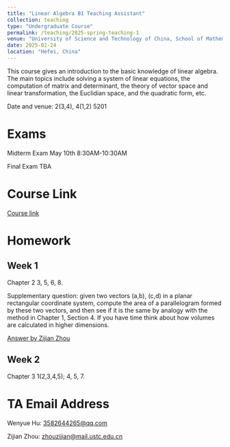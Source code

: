 ```yaml
---
title: "Linear Algebra B1 Teaching Assistant"
collection: teaching
type: "Undergraduate Course"
permalink: /teaching/2025-spring-teaching-1
venue: "University of Science and Technology of China, School of Mathematical Science"
date: 2025-02-24
location: "Hefei, China"
---
```


This course gives an introduction to the basic knowledge of linear algebra. The main topics include solving a system of linear equations, the computation of matrix and determinant, the theory of vector space and linear transformation, the Euclidian space, and the quadratic form, etc.

Date and venue: 2(3,4), 4(1,2)  5201


# Exams
Midterm Exam May 10th 8:30AM-10:30AM

Final Exam TBA


# Course Link
[Course link](https://home.v.ustc.edu.cn/course/join/3E3WG0F9NQ9)


# Homework
## Week 1  
Chapter 2  3, 5, 6, 8.

Supplementary question: given two vectors (a,b), (c,d) in a planar rectangular coordinate system, compute the area of a parallelogram formed by these two vectors, and then see if it is the same by analogy with the method in Chapter 1, Section 4. If you have time think about how volumes are calculated in higher dimensions.

[Answer by Zijian Zhou](http://WENYUEHu03.github.io/files/作业1答案(1).pdf)


## Week 2
Chapter 3  1(2,3,4,5); 4, 5, 7.


# TA Email Address
Wenyue Hu: 3582644265@qq.com

Zijian Zhou: zhouzijian@mail.ustc.edu.cn

